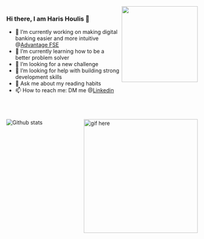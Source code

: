 <img align='right' src="https://media.giphy.com/media/M9gbBd9nbDrOTu1Mqx/giphy.gif" width="200">

### Hi there, I am Haris Houlis 👋

- 🔭 I’m currently working on making digital banking easier and more intuitive @[Advantage FSE](https://github.com/advantagefse)
- 🌱 I’m currently learning how to be a better problem solver
- 👯 I’m looking for a new challenge
- 🤔 I’m looking for help with building strong development skills
- 💬 Ask me about my reading habits
- 📫 How to reach me: DM me @[Linkedin](https://www.linkedin.com/in/haris1331/)
</br>
</br>

![Github stats](https://github-readme-stats.vercel.app/api?username=charis1331&show_icons=true&hide_border=true)<img src="https://github.com/Charis1331/Charis1331/blob/master/video.gif" width="300" height="300" align='right' alt="gif here"/>
